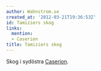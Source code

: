 ```yaml
---
author: Wahnstrom.se
created_at: '2012-03-21T19:36:53Z'
id: Tamiziers skog
links:
  mention:
  - Caserion
title: Tamiziers skog
---
```


Skog i sydöstra [Caserion].

  [Caserion]: Caserion